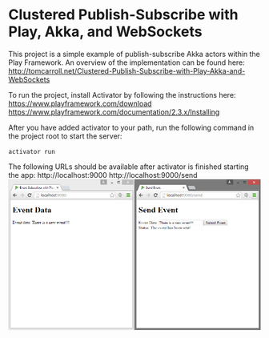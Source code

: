 # Clustered Publish-Subscribe with Play, Akka, and WebSockets

This project is a simple example of publish-subscribe Akka actors within the Play Framework.
An overview of the implementation can be found here:
http://tomcarroll.net/Clustered-Publish-Subscribe-with-Play-Akka-and-WebSockets

To run the project, install Activator by following the instructions here:
https://www.playframework.com/download
https://www.playframework.com/documentation/2.3.x/Installing

After you have added activator to your path, run the following command in the project root to start the server:
```
activator run
```

The following URLs should be available after activator is finished starting the app:
http://localhost:9000
http://localhost:9000/send
![Published Event](https://raw.githubusercontent.com/TomAlanCarroll/event-subscriber/master/screenshot3.png)
